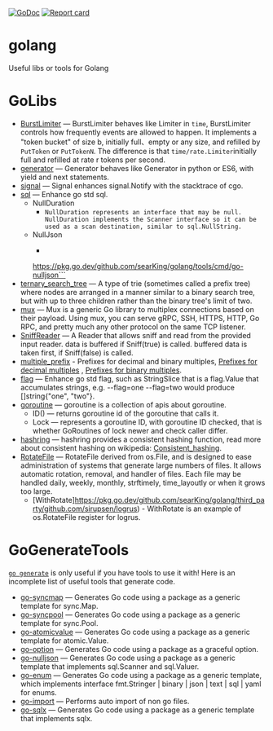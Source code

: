 [![GoDoc](https://pkg.go.dev/github.com/searKing/golang?status.svg)](https://pkg.go.dev/github.com/searKing/golang)
[![Report card](https://goreportcard.com/badge/github.com/searKing/golang)](https://goreportcard.com/report/github.com/searKing/golang)

# golang

Useful libs or tools for Golang

# GoLibs

* [BurstLimiter](https://pkg.go.dev/github.com/searKing/golang/go/time/rate) — BurstLimiter behaves like Limiter
  in `time`, BurstLimiter controls how frequently events are allowed to happen. It implements a "token bucket" of size
  b, initially full、empty or any size, and refilled by `PutToken` or `PutTokenN`. The difference is
  that `time/rate.Limiter`initially full and refilled at rate r tokens per second.
* [generator](https://pkg.go.dev/github.com/searKing/golang/go/go/generator) — Generator behaves like Generator in
  python or ES6, with yield and next statements.
* [signal](https://pkg.go.dev/github.com/searKing/golang/go/os/signal) — Signal enhances signal.Notify with the
  stacktrace of cgo.
* [sql](https://pkg.go.dev/github.com/searKing/golang/go/database/sql) — Enhance go std sql.
    - NullDuration
        - ```NullDuration represents an interface that may be null. NullDuration implements the Scanner interface so it can be used as a scan destination, similar to sql.NullString.```
    - NullJson
        - ```NullJson represents an interface that may be null. NullJson implements the Scanner interface so it can be used as a scan destination, similar to sql.NullString. Deprecate, use go-nulljson instead. For more information, see:
      https://pkg.go.dev/github.com/searKing/golang/tools/cmd/go-nulljson```
* [ternary_search_tree](https://pkg.go.dev/github.com/searKing/golang/go/container/trie_tree/ternary_search_tree) — A
  type of trie (sometimes called a prefix tree) where nodes are arranged in a manner similar to a binary search tree,
  but with up to three children rather than the binary tree's limit of two.
* [mux](https://pkg.go.dev/github.com/searKing/golang/go/net/mux) — Mux is a generic Go library to multiplex connections
  based on their payload. Using mux, you can serve gRPC, SSH, HTTPS, HTTP, Go RPC, and pretty much any other protocol on
  the same TCP listener.
* [SniffReader](https://pkg.go.dev/github.com/searKing/golang/go/io) — A Reader that allows sniff and read from the
  provided input reader. data is buffered if Sniff(true) is called. buffered data is taken first, if Sniff(false) is
  called.
* [multiple_prefix](https://pkg.go.dev/github.com/searKing/golang/go/format/multiple_prefix) - Prefixes for decimal and
  binary multiples, [Prefixes for decimal multiples](https://physics.nist.gov/cuu/Units/prefixes.html)
  , [Prefixes for binary multiples](https://physics.nist.gov/cuu/Units/binary.html).
* [flag](https://pkg.go.dev/github.com/searKing/golang/go/flag) — Enhance go std flag, such as StringSlice that is a
  flag.Value that accumulates strings, e.g. --flag=one --flag=two would produce []string{"one", "two"}.
* [goroutine](https://pkg.go.dev/github.com/searKing/golang/go/runtime/goroutine) — goroutine is a collection of apis
  about goroutine.
    - ID() — returns goroutine id of the goroutine that calls it.
    - Lock — represents a goroutine ID, with goroutine ID checked, that is whether GoRoutines of lock newer and check
      caller differ.
* [hashring](https://pkg.go.dev/github.com/searKing/golang/go/container/hashring) — hashring provides a consistent
  hashing function, read more about consistent hashing on
  wikipedia:  [Consistent_hashing](http://en.wikipedia.org/wiki/Consistent_hashing).
* [RotateFile](https://pkg.go.dev/github.com/searKing/golang/go/os) — RotateFile derived from os.File, and is designed
  to ease administration of systems that generate large numbers of files. It allows automatic rotation, removal, and
  handler of files. Each file may be handled daily, weekly, monthly, strftimely, time_layoutly or when it grows too
  large.
    - [WithRotate]https://pkg.go.dev/github.com/searKing/golang/third_party/github.com/sirupsen/logrus) - WithRotate is
      an example of os.RotateFile register for logrus.

# GoGenerateTools

[`go generate`](https://blog.golang.org/generate) is only useful if you have tools to use it with! Here is an incomplete
list of useful tools that generate code.

* [go-syncmap](https://pkg.go.dev/github.com/searKing/golang/tools/cmd/go-syncmap) — Generates Go code using a package
  as a generic template for sync.Map.
* [go-syncpool](https://pkg.go.dev/github.com/searKing/golang/tools/cmd/go-syncpool) — Generates Go code using a package
  as a generic template for sync.Pool.
* [go-atomicvalue](https://pkg.go.dev/github.com/searKing/golang/tools/cmd/go-atomicvalue) — Generates Go code using a
  package as a generic template for atomic.Value.
* [go-option](https://pkg.go.dev/github.com/searKing/golang/tools/cmd/go-option) — Generates Go code using a package as
  a graceful option.
* [go-nulljson](https://pkg.go.dev/github.com/searKing/golang/tools/cmd/go-nulljson) — Generates Go code using a package
  as a generic template that implements sql.Scanner and sql.Valuer.
* [go-enum](https://pkg.go.dev/github.com/searKing/golang/tools/cmd/go-enum) — Generates Go code using a package as a
  generic template, which implements interface fmt.Stringer | binary | json | text | sql | yaml for enums.
* [go-import](https://pkg.go.dev/github.com/searKing/golang/tools/cmd/go-import) — Performs auto import of non go files.
* [go-sqlx](https://pkg.go.dev/github.com/searKing/golang/tools/cmd/go-sqlx) — Generates Go code using a package as a
  generic template that implements sqlx.
                                                                               